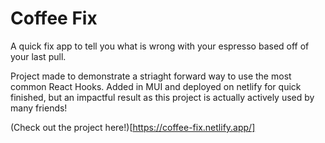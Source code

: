 # Coffee Fix

A quick fix app to tell you what is wrong with your espresso based off of your last pull. 

Project made to demonstrate a striaght forward way to use the most common React Hooks. Added in MUI and deployed on netlify for quick finished, but an impactful result as this project is actually actively used by many friends!

(Check out the project here!)[https://coffee-fix.netlify.app/]
